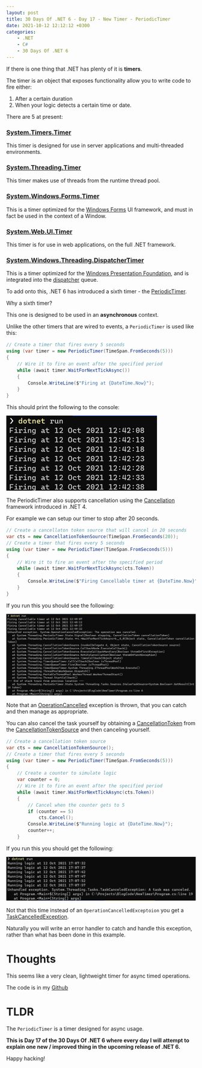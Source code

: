 ```yaml
---
layout: post
title: 30 Days Of .NET 6 - Day 17 - New Timer - PeriodicTimer
date: 2021-10-12 12:12:12 +0300
categories:
    - .NET
    - C#
    - 30 Days Of .NET 6
---
```

If there is one thing that .NET has plenty of it is **timers**.

The timer is an object that exposes functionality allow you to write code to fire either:
1. After a certain duration
2. When your logic detects a certain time or date.

There are 5 at present:

### [System.Timers.Timer](https://docs.microsoft.com/en-us/dotnet/api/system.timers.timer?view=net-6.0)

This timer is designed for use in server applications and multi-threaded environments.

### [System.Threading.Timer](https://docs.microsoft.com/en-us/dotnet/api/system.threading.timer?view=net-6.0)

This timer makes use of threads from the runtime thread pool.

### [System.Windows.Forms.Timer](https://docs.microsoft.com/en-us/dotnet/api/system.windows.forms.timer?view=windowsdesktop-5.0&viewFallbackFrom=net-6.0)
This is a timer optimized for the [Windows Forms](https://docs.microsoft.com/en-us/dotnet/desktop/winforms/overview/?view=netdesktop-5.0) UI framework, and must in fact be used in the context of a Window.

### [System.Web.UI.Timer](https://docs.microsoft.com/en-us/dotnet/api/system.web.ui.timer?view=netframework-4.8&viewFallbackFrom=windowsdesktop-5.0)

This timer is for use in web applications, on the full .NET framework.

### [System.Windows.Threading.DispatcherTimer](https://docs.microsoft.com/en-us/dotnet/api/System.Windows.Threading.DispatcherTimer?view=netframework-4.8&viewFallbackFrom=windowsdesktop-5.0)

This is a timer optimized for the [Windows Presentation Foundation](https://docs.microsoft.com/en-us/visualstudio/designers/getting-started-with-wpf?view=vs-2019), and is integrated into the [dispatcher](https://docs.microsoft.com/en-us/dotnet/api/system.windows.threading.dispatcher?view=netframework-4.8) queue.

To add onto this, .NET 6 has introduced a sixth timer - the [PeriodicTimer](https://docs.microsoft.com/en-us/dotnet/api/system.threading.periodictimer?view=net-6.0).

Why a sixth timer?

This one is designed to be used in an **asynchronous** context.

Unlike the other timers that are wired to events, a `PeriodicTimer` is used like this:

```csharp
// Create a timer that fires every 5 seconds
using (var timer = new PeriodicTimer(TimeSpan.FromSeconds(5)))
{
    // Wire it to fire an event after the specified period
    while (await timer.WaitForNextTickAsync())
    {
        Console.WriteLine($"Firing at {DateTime.Now}");
    }
}
```

This should print the following to the console:

![](../images/2021/10/PeriodicTimerOutput.png)

The PeriodicTimer also supports cancellation using the [Cancellation](https://docs.microsoft.com/en-us/dotnet/standard/threading/cancellation-in-managed-threads) framework introduced in .NET 4.

For example we can setup our timer to stop after 20 seconds.

```csharp
// Create a cancellaton token source that will cancel in 20 seconds
var cts = new CancellationTokenSource(TimeSpan.FromSeconds(20));
// Create a timer that fires every 5 seconds
using (var timer = new PeriodicTimer(TimeSpan.FromSeconds(5)))
{
    // Wire it to fire an event after the specified period
    while (await timer.WaitForNextTickAsync(cts.Token))
    {
        Console.WriteLine($"Firing Cancellable timer at {DateTime.Now}");
    }
}
```

If you run this you should see the following:

![](../images/2021/10/CancelPeriodicTImer.png)

Note that an [OperationCancelled](https://docs.microsoft.com/en-us/dotnet/api/system.operationcanceledexception?view=net-5.0) exception is thrown, that you can catch and then manage as appropriate.

You can also cancel the task yourself by obtaining a [CancellationToken](https://docs.microsoft.com/en-us/dotnet/api/system.threading.cancellationtoken?view=net-5.0) from the [CancellationTokenSource](https://docs.microsoft.com/en-us/dotnet/api/system.threading.cancellationtokensource?view=net-5.0) and then canceling yourself.

```csharp
// Create a cancellation token source
var cts = new CancellationTokenSource();
// Create a timer that fires every 5 seconds
using (var timer = new PeriodicTimer(TimeSpan.FromSeconds(5)))
{
    // Create a counter to simulate logic
    var counter = 0;
    // Wire it to fire an event after the specified period
    while (await timer.WaitForNextTickAsync(cts.Token))
    {
        // Cancel when the counter gets to 5
        if (counter == 5)
            cts.Cancel();
        Console.WriteLine($"Running logic at {DateTime.Now}");
        counter++;
    }
```

If you run this you should get the following:

![](../images/2021/10/PerodicTimerCancel.png)

Not that this time instead of an `OperationCancelledExceptoion` you get a [TaskCancelledException](https://docs.microsoft.com/en-us/dotnet/api/system.threading.tasks.taskcanceledexception?view=net-5.0).

Naturally you will write an error handler to catch and handle this exception, rather than what has been done in this example.

# Thoughts

This seems like a very clean, lightweight timer for async timed operations.

The code is in my [Github](https://github.com/conradakunga/BlogCode/tree/master/2021-10-12%20-%2030%20Days%20Of%20.NET%206%20-%20Day%2017%20-%20New%20Timer%20-%20PeriodicTimer)

# TLDR

The `PeriodicTimer` is a timer designed for async usage.

**This is Day 17 of the 30 Days Of .NET 6 where every day I will attempt to explain one new / improved thing in the upcoming release of .NET 6.**

Happy hacking!